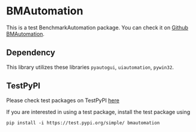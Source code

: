# BMAutomation

This is a test BenchmarkAutomation package. You can check it on [Github BMAutomation](https://github.com/YuudachiXMMY/BMAutomation).

## Dependency
This library utilizes these libraries `pyautogui`, `uiautomation`, `pywin32`.

## TestPyPI
Please check test packages on TestPyPI [here](https://test.pypi.org/project/BMAutomation/)

If you are interested in using a test package, install the test package using
```
pip install -i https://test.pypi.org/simple/ bmautomation
```
